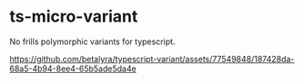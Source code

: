 # ts-micro-variant

No frills polymorphic variants for typescript. 



https://github.com/betalyra/typescript-variant/assets/77549848/187428da-68a5-4b94-8ee4-65b5ade5da4e

